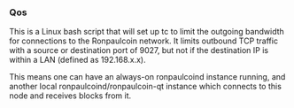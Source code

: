 ### Qos ###

This is a Linux bash script that will set up tc to limit the outgoing bandwidth for connections to the Ronpaulcoin network. It limits outbound TCP traffic with a source or destination port of 9027, but not if the destination IP is within a LAN (defined as 192.168.x.x).

This means one can have an always-on ronpaulcoind instance running, and another local ronpaulcoind/ronpaulcoin-qt instance which connects to this node and receives blocks from it.
